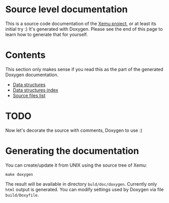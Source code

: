 # Source level documentation

This is a source code documentation of the [Xemu project](https://github.com/lgblgblgb/xemu/), or at least its
initial try :) It's generated with Doxygen. Please see the end of this
page to learn how to generate that for yourself.

# Contents

This section only makes sense if you read this as the part of the
generated Doxygen documentation.

* [Data structures](annotated.html)
* [Data structures index](classes.html)
* [Source files list](files.html)

# TODO

Now let's decorate the source with comments, Doxygen to use :)

# Generating the documentation

You can create/update it from UNIX using the source tree of Xemu:

    make doxygen

The result will be available in directory `buld/doc/doxygen`. Currently
only `html` output is generated. You can modify settings used by Doxygen
via file `build/Doxyfile`.
